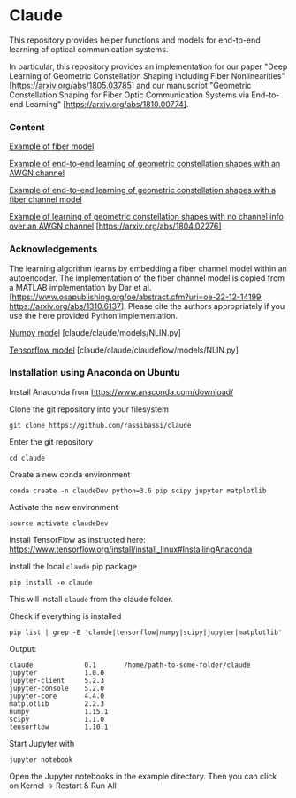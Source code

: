 # Claude
This repository provides helper functions and models for end-to-end learning of optical communication systems.

In particular, this repository provides an implementation for our paper "Deep Learning of Geometric Constellation Shaping including Fiber Nonlinearities" [https://arxiv.org/abs/1805.03785] and our manuscript "Geometric Constellation Shaping for Fiber Optic Communication Systems via End-to-end Learning" [https://arxiv.org/abs/1810.00774].

### Content
[Example of fiber model](examples/np_NLINmodel.ipynb)

[Example of end-to-end learning of geometric constellation shapes with an AWGN channel](examples/tf_AutoEncoderForGeometricShapingAndAwgn.ipynb)

[Example of end-to-end learning of geometric constellation shapes with a fiber channel model](examples/tf_AutoEncoderForGeometricShapingAndNlinModel.ipynb)

[Example of learning of geometric constellation shapes with no channel info over an AWGN channel](examples/tf_AutoEncoderForGeometricShapingAndBlindAwgn.ipynb) [https://arxiv.org/abs/1804.02276]

### Acknowledgements
The learning algorithm learns by embedding a fiber channel model within an autoencoder. The implementation of the fiber channel model is copied from a MATLAB implementation by Dar et al. [https://www.osapublishing.org/oe/abstract.cfm?uri=oe-22-12-14199, https://arxiv.org/abs/1310.6137]. Please cite the authors appropriately if you use the here provided Python implementation.

[Numpy model](claude/claude/models/NLIN.py) [claude/claude/models/NLIN.py]

[Tensorflow model](claude/claude/claudeflow/models/NLIN.py) [claude/claude/claudeflow/models/NLIN.py]

### Installation using Anaconda on Ubuntu
Install Anaconda from https://www.anaconda.com/download/

Clone the git repository into your filesystem
```
git clone https://github.com/rassibassi/claude
```
Enter the git repository
```
cd claude
```
Create a new conda environment
```
conda create -n claudeDev python=3.6 pip scipy jupyter matplotlib
```
Activate the new environment
```
source activate claudeDev
```
Install TensorFlow as instructed here: https://www.tensorflow.org/install/install_linux#InstallingAnaconda

Install the local `claude` pip package
```
pip install -e claude
```
This will install `claude` from the claude folder.

Check if everything is installed
```
pip list | grep -E 'claude|tensorflow|numpy|scipy|jupyter|matplotlib'
```
Output:
```
claude             0.1       /home/path-to-some-folder/claude
jupyter            1.0.0     
jupyter-client     5.2.3     
jupyter-console    5.2.0     
jupyter-core       4.4.0     
matplotlib         2.2.3     
numpy              1.15.1    
scipy              1.1.0     
tensorflow         1.10.1
```

Start Jupyter with
```
jupyter notebook
```

Open the Jupyter notebooks in the example directory.
Then you can click on Kernel -> Restart & Run All




